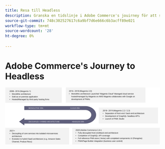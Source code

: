```yaml
---
title: Resa till Headless
description: Granska en tidslinje i Adobe Commerce's jouirney för att stödja headless-arkitekturer.
source-git-commit: 748c302527617c6a9bf7d6e666c6b3acff89e021
workflow-type: tm+mt
source-wordcount: '28'
ht-degree: 0%

---
```



# Adobe Commerce&#39;s Journey to Headless

![Tidslinje för Adobe Commerce resa till en headless-arkitektur](../../../assets/playbooks/journey-to-headless.svg)
